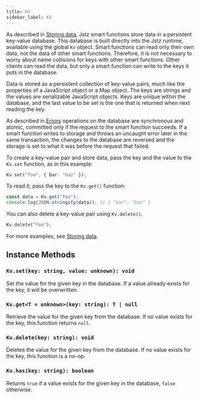 ```yaml
---
title: KV
sidebar_label: KV
---
```


As described in [Storing data](/functions/data_storage), Jstz smart functions store data in a persistent key-value database.
This database is built directly into the Jstz runtime, available using the global `Kv` object.
Smart functions can read only their own data, not the data of other smart functions.
Therefore, it is not necessary to worry about name collisions for keys with other smart functions.
Other clients can read the data, but only a smart function can write to the keys it puts in the database.

Data is stored as a persistent collection of key-value pairs, much like the properties of a JavaScript object or a Map object.
The keys are strings and the values are serializable JavaScript objects.
Keys are unique within the database, and the last value to be set is the one that is returned when next reading the key.

As described in [Errors](/functions/data_storage#errors) operations on the database are synchronous and atomic, committed only if the request to the smart function succeeds.
If a smart function writes to storage and throws an uncaught error later in the same transaction, the changes to the database are reversed and the storage is set to what it was before the request that failed.

To create a key-value pair and store data, pass the key and the value to the `Kv.set` function, as in this example:

```typescript
Kv.set("foo", { bar: "baz" });
```

To read it, pass the key to the `Kv.get()` function:

```typescript
const data = Kv.get("foo");
console.log(JSON.stringify(data)); // { "bar": "baz" }
```

You can also delete a key-value pair using `Kv.delete()`.

```typescript
Kv.delete("foo");
```

For more examples, see [Storing data](/functions/data_storage).

## Instance Methods

### `Kv.set(key: string, value: unknown): void`

Set the value for the given key in the database. If a value already exists for the key, it will be overwritten.

### `Kv.get<T = unknown>(key: string): T | null`

Retrieve the value for the given key from the database. If no value exists for the key, this function returns `null`.

### `Kv.delete(key: string): void`

Deletes the value for the given key from the database. If no value exists for the key, this function is a no-op.

### `Kv.has(key: string): boolean`

Returns `true` if a value exists for the given key in the database, `false` otherwise.
